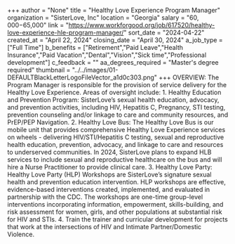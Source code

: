 +++
author = "None"
title = "Healthy Love Experience Program Manager"
organization = "SisterLove, Inc"
location = "Georgia"
salary = "$60,000-$65,000"
link = "https://www.workforgood.org/job/617520/healthy-love-experience-hle-program-manager/"
sort_date = "2024-04-22"
created_at = "April 22, 2024"
closing_date = "April 30, 2024"
a_job_type = ["Full Time"]
b_benefits = ["Retirement","Paid Leave","Health Insurance","Paid Vacation","Dental","Vision","Sick time","Professional development"]
c_feedback = ""
aa_degrees_required = "Master's degree required"
thumbnail = "../../images/01-DEFAULTBlackLetterLogoFileVector_a1d0c303.png"
+++
OVERVIEW:
The Program Manager is responsible for the provision of service delivery for the Healthy Love Experience. Areas of oversight include: 1. Healthy Education and Prevention Program: SisterLove’s sexual health education, advocacy, and prevention activities, including HIV, Hepatitis C, Pregnancy, STI testing, prevention counseling and/or linkage to care and community resources, and PrEP/PEP Navigation. 2. Healthy Love Bus: The Healthy Love Bus is our mobile unit that provides comprehensive Healthy Love Experience services on wheels - delivering HIV/STI/Hepatitis C testing, sexual and reproductive health education, prevention, advocacy, and linkage to care and resources to underserved communities. In 2024, SisterLove plans to expand HLB services to include sexual and reproductive healthcare on the bus and will hire a Nurse Practitioner to provide clinical care. 3. Healthy Love Party: Healthy Love Party (HLP) Workshops are SisterLove’s signature sexual health and prevention education intervention.  HLP workshops are effective, evidence-based interventions created, implemented, and evaluated in partnership with the CDC. The workshops are one-time group-level interventions incorporating information, empowerment, skills-building, and risk assessment for women, girls, and other populations at substantial risk for HIV and STIs. 4. Train the trainer and curricular development for projects that work at the intersections of HIV and Intimate Partner/Domestic Violence.

